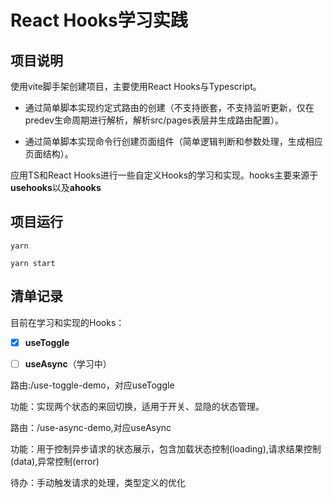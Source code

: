 # React Hooks学习实践

## 项目说明

使用vite脚手架创建项目，主要使用React Hooks与Typescript。

- 通过简单脚本实现约定式路由的创建（不支持嵌套，不支持监听更新，仅在predev生命周期进行解析，解析src/pages表层并生成路由配置）。

- 通过简单脚本实现命令行创建页面组件（简单逻辑判断和参数处理，生成相应页面结构）。

应用TS和React Hooks进行一些自定义Hooks的学习和实现。hooks主要来源于**usehooks**以及**ahooks**



## 项目运行

```
yarn

yarn start
```

## 清单记录

目前在学习和实现的Hooks：

- [x] **useToggle**
- [ ] **useAsync**（学习中）



路由:/use-toggle-demo，对应useToggle

功能：实现两个状态的来回切换，适用于开关、显隐的状态管理。





路由：/use-async-demo,对应useAsync

功能：用于控制异步请求的状态展示，包含加载状态控制(loading),请求结果控制(data),异常控制(error)

待办：手动触发请求的处理，类型定义的优化


